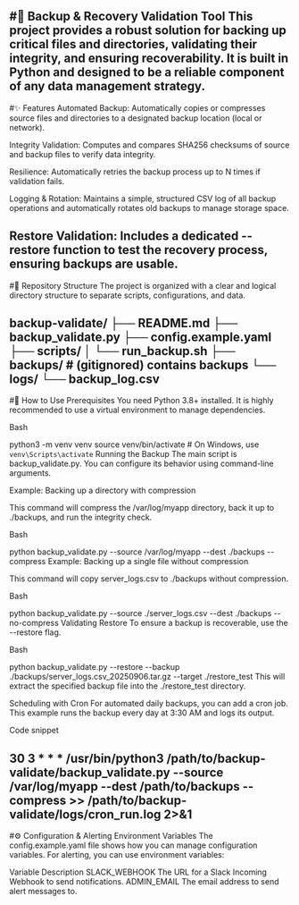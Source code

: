 #💾 Backup & Recovery Validation Tool
This project provides a robust solution for backing up critical files and directories, validating their integrity, and ensuring recoverability. It is built in Python and designed to be a reliable component of any data management strategy.
---
#✨ Features
Automated Backup: Automatically copies or compresses source files and directories to a designated backup location (local or network).

Integrity Validation: Computes and compares SHA256 checksums of source and backup files to verify data integrity.

Resilience: Automatically retries the backup process up to N times if validation fails.

Logging & Rotation: Maintains a simple, structured CSV log of all backup operations and automatically rotates old backups to manage storage space.

Restore Validation: Includes a dedicated --restore function to test the recovery process, ensuring backups are usable.
---
#📁 Repository Structure
The project is organized with a clear and logical directory structure to separate scripts, configurations, and data.

backup-validate/
├── README.md
├── backup_validate.py
├── config.example.yaml
├── scripts/
│   └── run_backup.sh
├── backups/           # (gitignored) contains backups
└── logs/
    └── backup_log.csv
---
#🚀 How to Use
Prerequisites
You need Python 3.8+ installed. It is highly recommended to use a virtual environment to manage dependencies.

Bash

python3 -m venv venv
source venv/bin/activate  # On Windows, use `venv\Scripts\activate`
Running the Backup
The main script is backup_validate.py. You can configure its behavior using command-line arguments.

Example: Backing up a directory with compression

This command will compress the /var/log/myapp directory, back it up to ./backups, and run the integrity check.

Bash

python backup_validate.py --source /var/log/myapp --dest ./backups --compress
Example: Backing up a single file without compression

This command will copy server_logs.csv to ./backups without compression.

Bash

python backup_validate.py --source ./server_logs.csv --dest ./backups --no-compress
Validating Restore
To ensure a backup is recoverable, use the --restore flag.

Bash

python backup_validate.py --restore --backup ./backups/server_logs.csv_20250906.tar.gz --target ./restore_test
This will extract the specified backup file into the ./restore_test directory.

Scheduling with Cron
For automated daily backups, you can add a cron job. This example runs the backup every day at 3:30 AM and logs its output.

Code snippet

30 3 * * * /usr/bin/python3 /path/to/backup-validate/backup_validate.py --source /var/log/myapp --dest /path/to/backups --compress >> /path/to/backup-validate/logs/cron_run.log 2>&1
---
#⚙️ Configuration & Alerting
Environment Variables
The config.example.yaml file shows how you can manage configuration variables. For alerting, you can use environment variables:

Variable	Description
SLACK_WEBHOOK	The URL for a Slack Incoming Webhook to send notifications.
ADMIN_EMAIL	The email address to send alert messages to.
